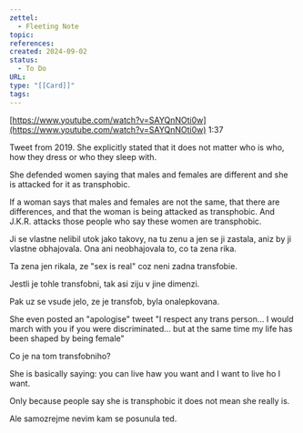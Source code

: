 ```yaml
---
zettel:
  - Fleeting Note
topic: 
references: 
created: 2024-09-02
status:
  - To Do
URL: 
type: "[[Card]]"
tags:
---
```

[https://www.youtube.com/watch?v=SAYQnNOti0w](https://www.youtube.com/watch?v=SAYQnNOti0w) 1:37

Tweet from 2019. She explicitly stated that it does not matter who is who, how they dress or who they sleep with.

She defended women saying that males and females are different and she is attacked for it as transphobic.

If a woman says that males and females are not the same, that there are differences, and that the woman is being attacked as transphobic. And J.K.R. attacks those people who say these women are transphobic.

Ji se vlastne nelibil utok jako takovy, na tu zenu a jen se ji zastala, aniz by ji vlastne obhajovala. Ona ani neobhajovala to, co ta zena rika.

Ta zena jen rikala, ze "sex is real" coz neni zadna transfobie.

Jestli je tohle transfobni, tak asi ziju v jine dimenzi.

Pak uz se vsude jelo, ze je transfob, byla onalepkovana.

She even posted an "apologise" tweet "I respect any trans person… I would march with you if you were discriminated… but at the same time my life has been shaped by being female"

Co je na tom transfobniho?

She is basically saying: you can live haw you want and I want to live ho I want.

Only because people say she is transphobic it does not mean she really is.

Ale samozrejme nevim kam se posunula ted.
